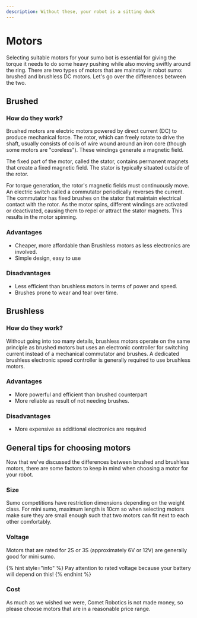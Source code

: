 ```yaml
---
description: Without these, your robot is a sitting duck
---
```


# Motors

Selecting suitable motors for your sumo bot is essential for giving the torque it needs to do some heavy pushing while also moving swiftly around the ring. There are two types of motors that are mainstay in robot sumo: brushed and brushless DC motors. Let's go over the differences between the two.

## Brushed&#x20;

### How do they work?

Brushed motors are electric motors powered by direct current (DC) to produce mechanical force. The rotor, which can freely rotate to drive the shaft, usually consists of coils of wire wound around an iron core (though some motors are "coreless"). These windings generate a magnetic field.&#x20;

The fixed part of the motor, called the stator, contains permanent magnets that create a fixed magnetic field. The stator is typically situated outside of the rotor.&#x20;

For torque generation, the rotor's magnetic fields must continuously move. An electric switch called a commutator periodically reverses the current. The commutator has fixed brushes on the stator that maintain electrical contact with the rotor. As the motor spins, different windings are activated or deactivated, causing them to repel or attract the stator magnets. This results in the motor spinning.

### Advantages&#x20;

* Cheaper, more affordable than Brushless motors as less electronics are involved.&#x20;
* Simple design, easy to use&#x20;

### Disadvantages&#x20;

* Less efficient than brushless motors in terms of power and speed.&#x20;
* Brushes prone to wear and tear over time.&#x20;

## Brushless&#x20;

### How do they work?&#x20;

Without going into too many details, brushless motors operate on the same principle as brushed motors but uses an electronic controller for switching current instead of a mechanical commutator and brushes. A dedicated brushless electronic speed controller is generally required to use brushless motors.&#x20;



### Advantages&#x20;

* More powerful and efficient than brushed counterpart
* More reliable as result of not needing brushes.&#x20;

### Disadvantages&#x20;

* More expensive as additional electronics are required&#x20;



## General tips for choosing motors&#x20;



Now that we've discussed the differences between brushed and brushless motors, there are some factors to keep in mind when choosing a motor for your robot.&#x20;

### Size&#x20;

Sumo competitions have restriction dimensions depending on the weight class. For mini sumo, maximum length is 10cm so when selecting motors make sure they are small enough such that two motors can fit next to each other comfortably.&#x20;

### Voltage&#x20;

Motors that are rated for 2S or 3S (approximately 6V or 12V) are generally good for mini sumo.&#x20;

{% hint style="info" %}
Pay attention to rated voltage because your battery will depend on this!
{% endhint %}

### Cost

As much as we wished we were, Comet Robotics is not made money, so please choose motors that are in a reasonable price range.&#x20;
